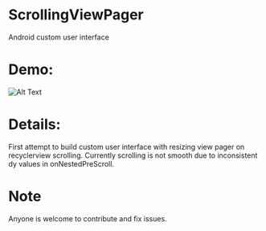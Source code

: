 # ScrollingViewPager
Android custom user interface

# Demo:
![Alt Text](https://github.com/Harpreet4u/ScrollingViewPager/demo.gif)

# Details:

First attempt to build custom user interface with resizing view pager on recyclerview scrolling.
Currently scrolling is not smooth due to inconsistent dy values in onNestedPreScroll.


# Note
Anyone is welcome to contribute and fix issues.
